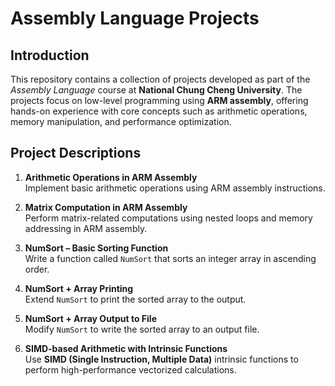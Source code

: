 # Assembly Language Projects

## Introduction

This repository contains a collection of projects developed as part of the *Assembly Language* course at **National Chung Cheng University**. The projects focus on low-level programming using **ARM assembly**, offering hands-on experience with core concepts such as arithmetic operations, memory manipulation, and performance optimization.

## Project Descriptions

1. **Arithmetic Operations in ARM Assembly**  
   Implement basic arithmetic operations using ARM assembly instructions.

2. **Matrix Computation in ARM Assembly**  
   Perform matrix-related computations using nested loops and memory addressing in ARM assembly.

3. **NumSort – Basic Sorting Function**  
   Write a function called `NumSort` that sorts an integer array in ascending order.

4. **NumSort + Array Printing**  
   Extend `NumSort` to print the sorted array to the output.

5. **NumSort + Array Output to File**  
   Modify `NumSort` to write the sorted array to an output file.

6. **SIMD-based Arithmetic with Intrinsic Functions**  
   Use **SIMD (Single Instruction, Multiple Data)** intrinsic functions to perform high-performance vectorized calculations.
